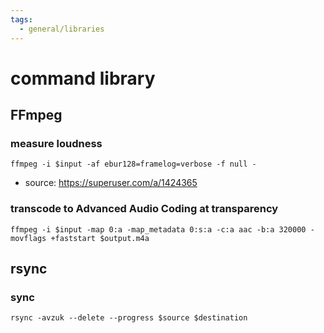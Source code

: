 ```yaml
---
tags:
  - general/libraries
---
```


# command library

## FFmpeg

### measure loudness

```shell
ffmpeg -i $input -af ebur128=framelog=verbose -f null -
```

- source: https://superuser.com/a/1424365

### transcode to Advanced Audio Coding at transparency

```shell
ffmpeg -i $input -map 0:a -map_metadata 0:s:a -c:a aac -b:a 320000 -movflags +faststart $output.m4a
```

## rsync

### sync

```shell
rsync -avzuk --delete --progress $source $destination
```
